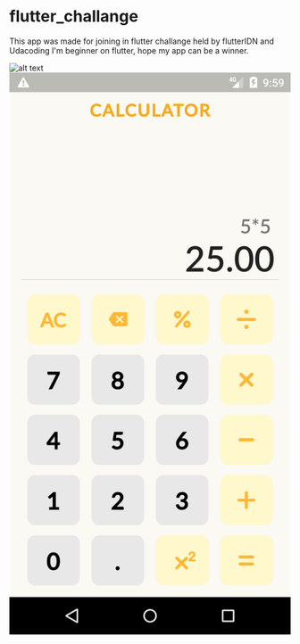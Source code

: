 # flutter_challange
  
This app was made for joining in flutter challange held by flutterIDN and Udacoding
I'm beginner on flutter, hope my app can be a winner.

![alt text](https://github.com/ahmadnurrizal/flutter-challenge/blob/master/output1.png=250x?raw=true)
![alt text](https://github.com/ahmadnurrizal/flutter-challenge/blob/master/output1.png?raw=true)
